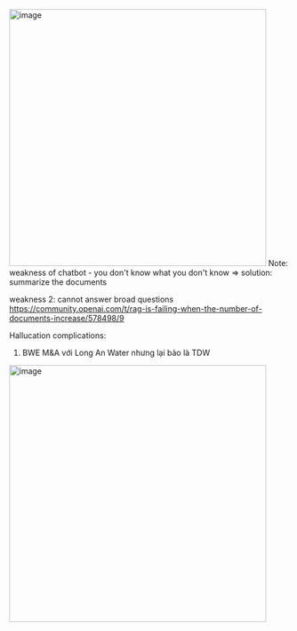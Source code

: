 <img width="462" alt="image" src="https://github.com/tuihoctaichinh/Financial-GPT/assets/159899982/a81896a5-d3cd-404c-bfda-914b931886cb">
Note: weakness of chatbot - you don't know what you don't know
=> solution: summarize the documents

weakness 2: cannot answer broad questions
https://community.openai.com/t/rag-is-failing-when-the-number-of-documents-increase/578498/9


Hallucation complications: 
1. BWE M&A với Long An Water nhưng lại bảo là TDW
<img width="462" alt="image" src="https://github.com/tuihoctaichinh/Financial-GPT/assets/159899982/69c13bbd-c7a3-4587-956a-800672cb24a3">

